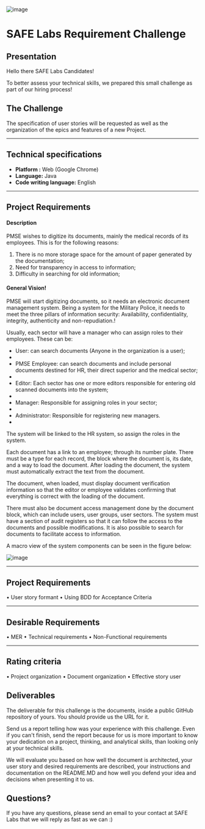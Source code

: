 ![image](https://user-images.githubusercontent.com/97542292/149010410-fe7cbdb5-e934-4cfd-935b-89dae60ecf69.png)

# SAFE Labs Requirement Challenge

## Presentation

Hello there SAFE Labs Candidates!

To better assess your technical skills, we prepared this small challenge as part of our hiring process!

## The Challenge

The specification of user stories will be requested as well as the organization of the epics and features of a new Project.

-------------
Technical specifications
-------------

- **Platform :** Web (Google Chrome)
- **Language:** Java
- **Code writing language:** English

-------------
Project Requirements
-------------

#### Description

PMSE wishes to digitize its documents, mainly the medical records of its employees. This is for the following reasons:

1.	There is no more storage space for the amount of paper generated by the documentation;
2.	Need for transparency in access to information;
3.	Difficulty in searching for old information;

#### General Vision!

PMSE will start digitizing documents, so it needs an electronic document management system. Being a system for the Military Police, it needs to meet the three pillars of information security: Availability, confidentiality, integrity, authenticity and non-repudiation.!

Usually, each sector will have a manager who can assign roles to their employees. These can be:

- User: can search documents (Anyone in the organization is a user);
- 
- PMSE Employee: can search documents and include personal documents destined for HR, their direct superior and the medical sector;
- 
- Editor: Each sector has one or more editors responsible for entering old scanned documents into the system;
- 
- Manager: Responsible for assigning roles in your sector;
- 
- Administrator: Responsible for registering new managers.
- 
The system will be linked to the HR system, so assign the roles in the system.

Each document has a link to an employee; through its number plate. There must be a type for each record, the block where the document is, its date, and a way to load the document. After loading the document, the system must automatically extract the text from the document.

The document, when loaded, must display document verification information so that the editor or employee validates confirming that everything is correct with the loading of the document.

There must also be document access management done by the document block, which can include users, user groups, user sectors.
The system must have a section of audit registers so that it can follow the access to the documents and possible modifications.
It is also possible to search for documents to facilitate access to information.

A macro view of the system components can be seen in the figure below:

![image](https://user-images.githubusercontent.com/97542292/151234693-5f66be85-c228-4f45-aee7-0cdcaf47e99b.png)

-------------
Project Requirements
-------------

•	User story formant
•	Using BDD for Acceptance Criteria  

-------------
Desirable Requirements
-------------

•	MER 
•	Technical requirements
•	Non-Functional requirements

-------------
Rating criteria
-------------

•	Project organization
•	Document organization
•	Effective story user 

## Deliverables

The deliverable for this challenge is the documents,  inside a public GitHub repository of yours. You should provide us the URL for it.

Send us a report telling how was your experience with this challenge. Even if you can't finish, send the report because for us is more important to know your dedication on a project, thinking, and analytical skills, than looking only at your technical skills.

We will evaluate you based on how well the document is architected, your user story and desired requirements are described, your instructions and documentation on the README.MD and how well you defend your idea and decisions when presenting it to us.

## Questions?

If you have any questions, please send an email to your contact at SAFE Labs that we will reply as fast as we can :)
